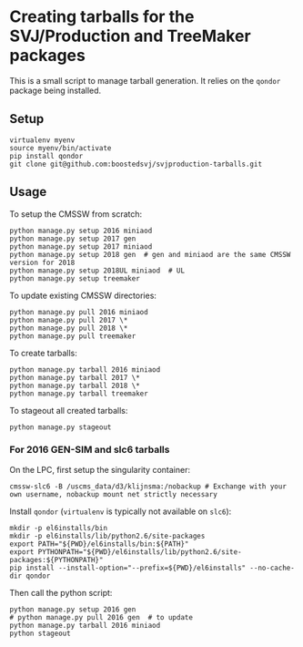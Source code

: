 # Creating tarballs for the SVJ/Production and TreeMaker packages

This is a small script to manage tarball generation. It relies on the `qondor` package being installed.

## Setup

```
virtualenv myenv
source myenv/bin/activate
pip install qondor
git clone git@github.com:boostedsvj/svjproduction-tarballs.git
```

## Usage

To setup the CMSSW from scratch:

```
python manage.py setup 2016 miniaod
python manage.py setup 2017 gen
python manage.py setup 2017 miniaod
python manage.py setup 2018 gen  # gen and miniaod are the same CMSSW version for 2018
python manage.py setup 2018UL miniaod  # UL
python manage.py setup treemaker
```

To update existing CMSSW directories:

```
python manage.py pull 2016 miniaod
python manage.py pull 2017 \*
python manage.py pull 2018 \*
python manage.py pull treemaker
```

To create tarballs:

```
python manage.py tarball 2016 miniaod
python manage.py tarball 2017 \*
python manage.py tarball 2018 \*
python manage.py tarball treemaker
```

To stageout all created tarballs:

```
python manage.py stageout
```

### For 2016 GEN-SIM and slc6 tarballs

On the LPC, first setup the singularity container:

```
cmssw-slc6 -B /uscms_data/d3/klijnsma:/nobackup # Exchange with your own username, nobackup mount net strictly necessary
```

Install `qondor` (`virtualenv` is typically not available on `slc6`):

```
mkdir -p el6installs/bin
mkdir -p el6installs/lib/python2.6/site-packages
export PATH="${PWD}/el6installs/bin:${PATH}"
export PYTHONPATH="${PWD}/el6installs/lib/python2.6/site-packages:${PYTHONPATH}"
pip install --install-option="--prefix=${PWD}/el6installs" --no-cache-dir qondor
```

Then call the python script:

```
python manage.py setup 2016 gen
# python manage.py pull 2016 gen  # to update
python manage.py tarball 2016 miniaod
python stageout
```
